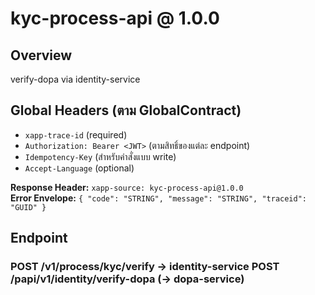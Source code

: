 # kyc-process-api @ 1.0.0

## Overview
verify-dopa via identity-service

## Global Headers (ตาม GlobalContract)
- `xapp-trace-id` (required)
- `Authorization: Bearer <JWT>` (ตามสิทธิ์ของแต่ละ endpoint)
- `Idempotency-Key` (สำหรับคำสั่งแบบ write)
- `Accept-Language` (optional)

**Response Header:** `xapp-source: kyc-process-api@1.0.0`  
**Error Envelope:** `{ "code": "STRING", "message": "STRING", "traceid": "GUID" }`

## Endpoint
### POST /v1/process/kyc/verify → identity-service POST /papi/v1/identity/verify-dopa (→ dopa-service)
